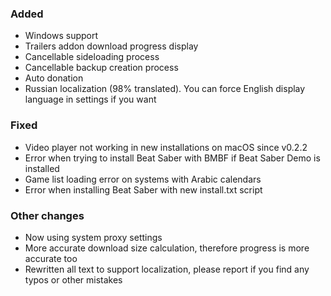 ### Added
- Windows support
- Trailers addon download progress display
- Cancellable sideloading process
- Cancellable backup creation process
- Auto donation
- Russian localization (98% translated). You can force English display language in settings if you want

### Fixed
- Video player not working in new installations on macOS since v0.2.2
- Error when trying to install Beat Saber with BMBF if Beat Saber Demo is installed
- Game list loading error on systems with Arabic calendars
- Error when installing Beat Saber with new install.txt script

### Other changes
- Now using system proxy settings
- More accurate download size calculation, therefore progress is more accurate too
- Rewritten all text to support localization, please report if you find any typos or other mistakes
